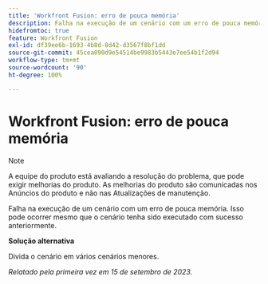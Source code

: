 ```yaml
---
title: 'Workfront Fusion: erro de pouca memória'
description: Falha na execução de um cenário com um erro de pouca memória. Isso pode ocorrer mesmo que o cenário tenha sido executado com sucesso anteriormente.
hidefromtoc: true
feature: Workfront Fusion
exl-id: df39ee6b-1693-4b8d-8d42-d3567f8bf1dd
source-git-commit: 45cea090d9e54514be9983b5443e7ee54b1f2d94
workflow-type: tm+mt
source-wordcount: '90'
ht-degree: 100%

---
```


# Workfront Fusion: erro de pouca memória

>[!NOTE]
>
>A equipe do produto está avaliando a resolução do problema, que pode exigir melhorias do produto. As melhorias do produto são comunicadas nos Anúncios do produto e não nas Atualizações de manutenção.

Falha na execução de um cenário com um erro de pouca memória. Isso pode ocorrer mesmo que o cenário tenha sido executado com sucesso anteriormente.

**Solução alternativa**

Divida o cenário em vários cenários menores.

_Relatado pela primeira vez em 15 de setembro de 2023._
